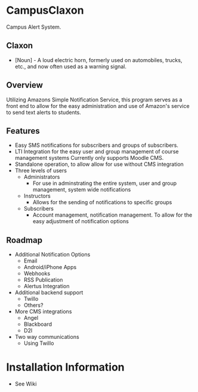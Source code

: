 # CampusClaxon
Campus Alert System.

## Claxon 
  - [Noun] - A loud electric horn, formerly used on automobiles, trucks, etc., and now often used as a warning signal.
  
## Overview
Utilizing Amazons Simple Notification Service, this program serves as a front end to allow for the easy administration and use of Amazon's service to send text alerts to students. 

## Features
- Easy SMS notifications for subscribers and groups of subscribers.
- LTI Integration for the easy user and group management of course management systems Currently only supports Moodle CMS.
- Standalone operation, to allow allow for use without CMS integration
- Three levels of users
  - Administrators
    - For use in adminstrating the entire system, user and group management, system wide notifications
  - Instructors
    - Allows for the sending of notifications to specific groups
  - Subscribers
    - Account management, notification management. To allow for the easy adjustment of notification options
    
## Roadmap
- Additional Notification Options
  - Email
  - Android/iPhone Apps
  - Webhooks
  - RSS Publication
  - Alertus Integration
- Additional backend support
  - Twillo
  - Others?
- More CMS integrations
  - Angel
  - Blackboard
  - D2l
- Two way communications
  - Using Twillo

# Installation Information
- See Wiki
